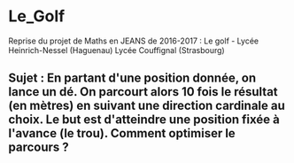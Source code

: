 # Le_Golf

Reprise du projet de Maths en JEANS de 2016-2017 : Le golf - Lycée Heinrich-Nessel (Haguenau) Lycée Couffignal (Strasbourg)

## Sujet : En partant d'une position donnée, on lance un dé. On parcourt alors 10 fois le résultat (en mètres) en suivant une direction cardinale au choix. Le but est d'atteindre une position fixée à l'avance (le trou). Comment optimiser le parcours ?
